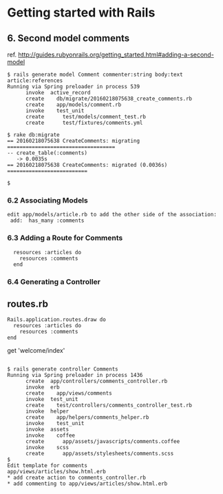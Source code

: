 # Getting started with Rails

## 6. Second model comments
ref. http://guides.rubyonrails.org/getting_started.html#adding-a-second-model
```
$ rails generate model Comment commenter:string body:text article:references
Running via Spring preloader in process 539
      invoke  active_record
      create    db/migrate/20160218075638_create_comments.rb
      create    app/models/comment.rb
      invoke    test_unit
      create      test/models/comment_test.rb
      create      test/fixtures/comments.yml

$ rake db:migrate
== 20160218075638 CreateComments: migrating ===================================
-- create_table(:comments)
   -> 0.0035s
== 20160218075638 CreateComments: migrated (0.0036s) ==========================

$
```
### 6.2 Associating Models
```
edit app/models/article.rb to add the other side of the association:
 add:  has_many :comments
```
### 6.3 Adding a Route for Comments
```
  resources :articles do
    resources :comments
  end
```
### 6.4 Generating a Controller
routes.rb
---------

```
Rails.application.routes.draw do
  resources :articles do
    resources :comments
end
```
get 'welcome/index'

```

$ rails generate controller Comments
Running via Spring preloader in process 1436
      create  app/controllers/comments_controller.rb
      invoke  erb
      create    app/views/comments
      invoke  test_unit
      create    test/controllers/comments_controller_test.rb
      invoke  helper
      create    app/helpers/comments_helper.rb
      invoke    test_unit
      invoke  assets
      invoke    coffee
      create      app/assets/javascripts/comments.coffee
      invoke    scss
      create      app/assets/stylesheets/comments.scss
$
Edit template for comments
app/views/articles/show.html.erb
* add create action to comments_controller.rb
* add commenting to app/views/articles/show.html.erb
```
